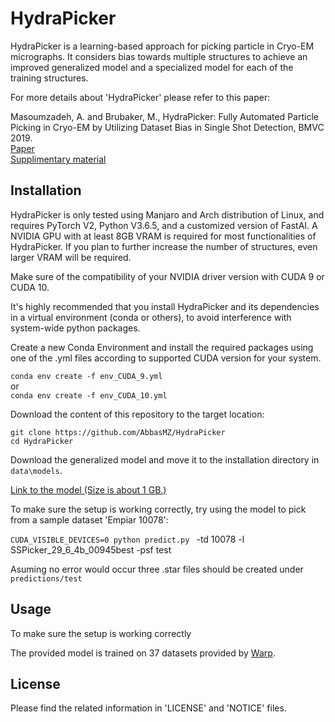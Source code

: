 # HydraPicker

HydraPicker is a learning-based approach for picking particle in Cryo-EM micrographs.
It considers bias towards multiple structures to achieve an improved generalized model and a specialized model for each of the training structures.

For more details about 'HydraPicker' please refer to this paper:

Masoumzadeh, A. and Brubaker, M., HydraPicker: Fully Automated Particle Picking in Cryo-EM by Utilizing Dataset Bias in Single Shot Detection, BMVC 2019.\
[Paper](https://bmvc2019.org/wp-content/uploads/papers/1044-paper.pdf)\
[Supplimentary material](https://bmvc2019.org/wp-content/uploads/papers/1044-supplementary.zip)

## Installation

HydraPicker is only tested using Manjaro and Arch distribution of Linux, and requires PyTorch V2, Python V3.6.5, and a customized version of FastAI. A NVIDIA GPU with at least 8GB VRAM is required for most functionalities of HydraPicker.
If you plan to further increase the number of structures, even larger VRAM will be required.

Make sure of the compatibility of your NVIDIA driver version with CUDA 9 or CUDA 10.

It's highly recommended that you install HydraPicker and its dependencies in a virtual environment (conda or others), to avoid interference with system-wide python packages.

Create a new Conda Environment and install the required packages using one of the .yml files according to supported CUDA version for your system.

`conda env create -f env_CUDA_9.yml`\
or\
`conda env create -f env_CUDA_10.yml`

Download the content of this repository to the target location:

`git clone https://github.com/AbbasMZ/HydraPicker`\
`cd HydraPicker`

Download the generalized model and move it to the installation directory in `data\models`.

[Link to the model (Size is about 1 GB.)]()

To make sure the setup is working correctly, try using the model to pick from a sample dataset 'Empiar 10078':

`CUDA_VISIBLE_DEVICES=0 python predict.py `
-td 10078 -l SSPicker_29_6_4b_00945best -psf test

Asuming no error would occur three .star files should be created under `predictions/test` 

## Usage

To make sure the setup is working correctly

The provided model is trained on 37 datasets provided by [Warp](https://www.nature.com/articles/s41592-019-0580-y).

## License

Please find the related information in 'LICENSE' and 'NOTICE' files.